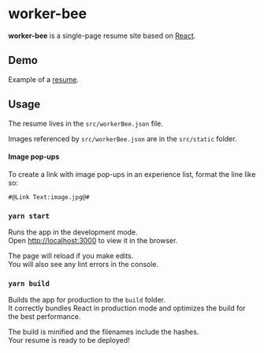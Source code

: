 # worker-bee

**worker-bee** is a single-page resume site based on [React](https://reactjs.org/).

## Demo

Example of a [resume](https://jrold.netlify.com).

## Usage

The resume lives in the `src/workerBee.json` file.

Images referenced by `src/workerBee.json` are in the `src/static` folder.

#### Image pop-ups

To create a link with image pop-ups in an experience list, format the line like so:

`#@Link Text:image.jpg@#`

### `yarn start`

Runs the app in the development mode.<br>
Open [http://localhost:3000](http://localhost:3000) to view it in the browser.

The page will reload if you make edits.<br>
You will also see any lint errors in the console.

### `yarn build`

Builds the app for production to the `build` folder.<br>
It correctly bundles React in production mode and optimizes the build for the best performance.

The build is minified and the filenames include the hashes.<br>
Your resume is ready to be deployed!
